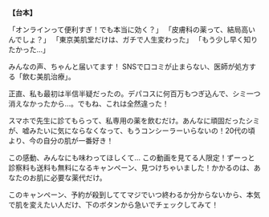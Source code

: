 **【台本】**

「オンラインって便利すぎ！でも本当に効く？」
「皮膚科の薬って、結局高いんでしょ？」
「東京美肌堂だけは、ガチで人生変わった」
「もう少し早く知りたかった…」

みんなの声、ちゃんと届いてます！
SNSで口コミが止まらない、医師が処方する「飲む美肌治療」。

正直、私も最初は半信半疑だったの。デパコスに何百万もつぎ込んで、シミ一つ消えなかったから…。でもね、これは全然違った！

スマホで先生に診てもらって、私専用の薬を飲むだけ。あんなに頑固だったシミが、嘘みたいに気にならなくなって、もうコンシーラーいらないの！20代の頃より、今の自分の肌が一番好き！

この感動、みんなにも味わってほしくて…
この動画を見てる人限定！ずーっと診察料も送料も無料になるキャンペーン、見つけちゃいました！かかるのは、あなたのお肌に必要な薬代だけ。

このキャンペーン、予約が殺到しててマジでいつ終わるか分からないから、本気で肌を変えたい人だけ、下のボタンから急いでチェックしてみて！
